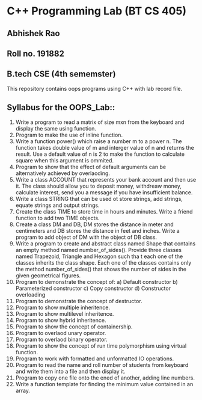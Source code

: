 # C++ Programming Lab (BT CS 405) 

## Abhishek Rao
## Roll no. 191882 
## B.tech CSE (4th sememster)

This repository contains oops programs using C++ with lab record file.

## Syllabus for the OOPS_Lab::
1. Write a program to read a matrix of size mxn from the keyboard and display the same using function.
2. Program to make the use of inline function.
3. Write a function power() which raise a number m to a power n. The function takes double value of m and interger value of n and returns the result. Use a default value of n is 2 to make the function to calculate square when this argument is ommited.
4. Program to show that the effect of default arguments can be alternatively achieved by overlaoding.
5. Write a class ACCOUNT that represents your bank account and then use it. The class should allow you to deposit money, withdreaw money, calculate interest, send you a message if you have insufficient balance.
6. Write a class STRING that can be used ot store strings, add strings, equate strings and output strings.
7. Create the class TIME to store time in hours and minutes. Write a friend function to add two TIME objects.
8. Create a class DM and DB, DM stores the distance in meter and centimeters and DB stores the distance in feet and inches. Write a program to add object of DM with the object of DB class.
9. Write a program to create and abstract class named Shape that contains an empty method named number_of_sides(). Provide three classes named Trapezoid, Triangle and Hexagon such tha t each one of the classes inherits the class shape. Each one of the classes contains only the method number_of_sides() that shows the number of sides in the given geometrical figures.
10. Program to demonstrate the concept of: a) Default constructor b) Parameterized constructor c) Copy constructor d) Constructor overloading
11. Program to demonstrate the concept of destructor.
12. Program to show multiple inheritence.
13. Program to show multilevel inheritence.
14. Program to show hybrid inheritence.
15. Program to show the concept of containership.
16. Program to overlaod unary operator.
17. Program to overlaod binary operator.
18. Program to show the concept of run time polymorphism using virtual function.
19. Program to work with formatted and unformatted IO operations.
20. Program to read the name and roll number of students from keyboard and write them into a file and then display it.
21. Program to copy one file onto the ened of another, adding line numbers.
22. Write a function template for finding the minimum value contained in an array.
